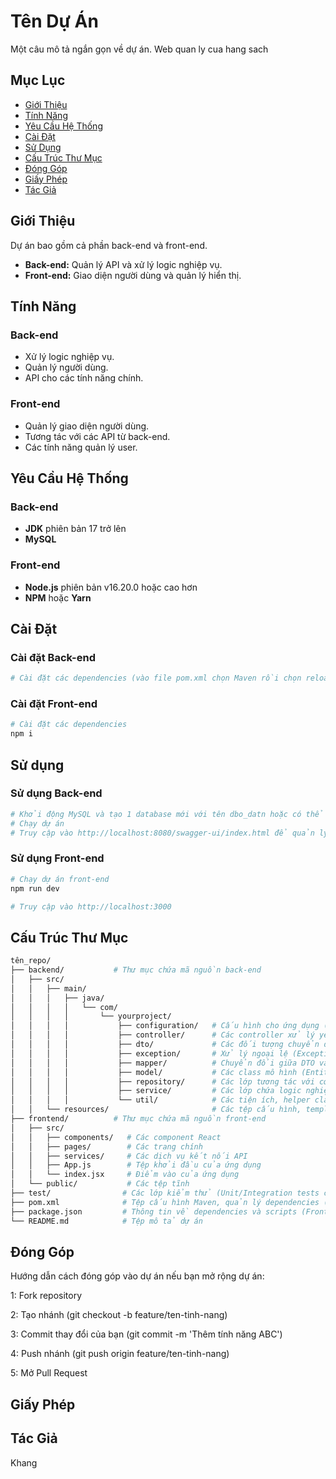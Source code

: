 # Tên Dự Án

Một câu mô tả ngắn gọn về dự án.
Web quan ly cua hang sach

## Mục Lục

- [Giới Thiệu](#giới-thiệu)
- [Tính Năng](#tính-năng)
- [Yêu Cầu Hệ Thống](#yêu-cầu-hệ-thống)
- [Cài Đặt](#cài-đặt)
- [Sử Dụng](#sử-dụng)
- [Cấu Trúc Thư Mục](#cấu-trúc-thư-mục)
- [Đóng Góp](#đóng-góp)
- [Giấy Phép](#giấy-phép)
- [Tác Giả](#tác-giả)

## Giới Thiệu

Dự án bao gồm cả phần back-end và front-end.

- **Back-end:** Quản lý API và xử lý logic nghiệp vụ.
- **Front-end:** Giao diện người dùng và quản lý hiển thị.

## Tính Năng

### Back-end
- Xử lý logic nghiệp vụ.
- Quản lý người dùng.
- API cho các tính năng chính.

### Front-end
- Quản lý giao diện người dùng.
- Tương tác với các API từ back-end.
- Các tính năng quản lý user.

## Yêu Cầu Hệ Thống

### Back-end
- **JDK** phiên bản 17 trở lên
- **MySQL** 

### Front-end
- **Node.js** phiên bản v16.20.0 hoặc cao hơn
- **NPM** hoặc **Yarn**

## Cài Đặt

### Cài đặt Back-end

```bash
# Cài đặt các dependencies (vào file pom.xml chọn Maven rồi chọn reload project)

```

### Cài đặt Front-end

```bash
# Cài đặt các dependencies
npm i

```

## Sử dụng

### Sử dụng Back-end

```bash
# Khởi động MySQL và tạo 1 database mới với tên dbo_datn hoặc có thể tự cấu hình tên mới trong file application.yml
# Chạy dự án
# Truy cập vào http://localhost:8080/swagger-ui/index.html để quản lý các API
```

### Sử dụng Front-end

```bash
# Chạy dự án front-end
npm run dev

# Truy cập vào http://localhost:3000

```

## Cấu Trúc Thư Mục

```bash
tên_repo/
├── backend/           # Thư mục chứa mã nguồn back-end
│   ├── src/
│   │   ├── main/
│   │   │   ├── java/
│   │   │   │   └── com/
│   │   │   │       └── yourproject/ 
│   │   │   │           ├── configuration/   # Cấu hình cho ứng dụng (ví dụ: SecurityConfig, WebConfig)
│   │   │   │           ├── controller/      # Các controller xử lý yêu cầu HTTP
│   │   │   │           ├── dto/             # Các đối tượng chuyển dữ liệu (Data Transfer Objects)
│   │   │   │           ├── exception/       # Xử lý ngoại lệ (Exception Handling)
│   │   │   │           ├── mapper/          # Chuyển đổi giữa DTO và Model (MapStruct, custom mapper)
│   │   │   │           ├── model/           # Các class mô hình (Entities, POJO)
│   │   │   │           ├── repository/      # Các lớp tương tác với cơ sở dữ liệu (Repositories)
│   │   │   │           ├── service/         # Các lớp chứa logic nghiệp vụ (Services)
│   │   │   │           └── util/            # Các tiện ích, helper classes
│   │   └── resources/                       # Các tệp cấu hình, template (application.properties, application.yml)
├── frontend/          # Thư mục chứa mã nguồn front-end
│   ├── src/
│   │   ├── components/   # Các component React
│   │   ├── pages/        # Các trang chính
│   │   ├── services/     # Các dịch vụ kết nối API
│   │   ├── App.js        # Tệp khởi đầu của ứng dụng
│   │   └── index.jsx     # Điểm vào của ứng dụng
│   └── public/           # Các tệp tĩnh
├── test/                # Các lớp kiểm thử (Unit/Integration tests cho back-end)
├── pom.xml              # Tệp cấu hình Maven, quản lý dependencies (Back-end)
├── package.json         # Thông tin về dependencies và scripts (Front-end)
└── README.md            # Tệp mô tả dự án

```

## Đóng Góp
Hướng dẫn cách đóng góp vào dự án nếu bạn mở rộng dự án:

1: Fork repository

2: Tạo nhánh (git checkout -b feature/ten-tinh-nang)

3: Commit thay đổi của bạn (git commit -m 'Thêm tính năng ABC')

4: Push nhánh (git push origin feature/ten-tinh-nang)

5: Mở Pull Request

## Giấy Phép


## Tác Giả
Khang

